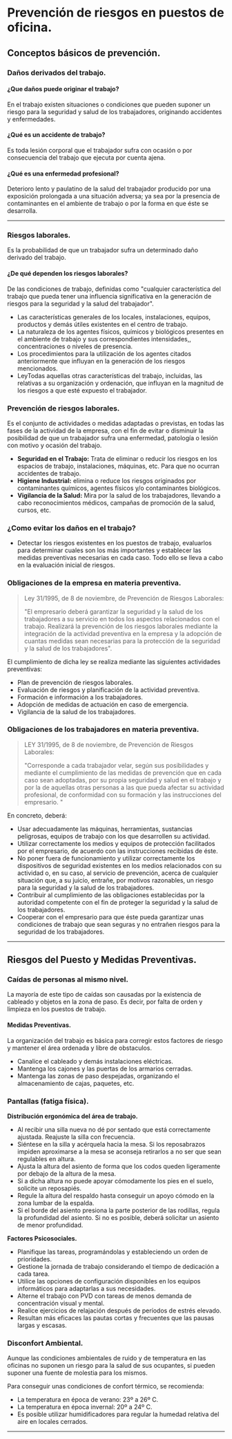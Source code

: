 # Prevención de riesgos en puestos de oficina.

## Conceptos básicos de prevención.

### Daños derivados del trabajo.

#### ¿Que daños puede originar el trabajo?

En el trabajo existen situaciones o condiciones que pueden suponer un riesgo para la seguridad y salud de los trabajadores, originando accidentes y enfermedades.

#### ¿Qué es un accidente de trabajo?

Es toda lesión corporal que el trabajador sufra con ocasión o por consecuencia del trabajo que ejecuta por cuenta ajena.

#### ¿Qué es una enfermedad profesional?

Deterioro lento y paulatino de la salud del trabajador producido por una exposición prolongada a una situación adversa; ya sea por la presencia de contaminantes en el ambiente de trabajo o por la forma en que éste se desarrolla. 

---

### Riesgos laborales.

Es la probabilidad de que un trabajador sufra un determinado daño derivado del trabajo.

#### ¿De qué dependen los riesgos laborales?

De las condiciones de trabajo, definidas como "cualquier característica del trabajo que pueda tener una influencia significativa en la generación de riesgos para la seguridad y la salud del trabajador".

- Las características generales de los locales, instalaciones, equipos, productos y demás útiles existentes en el centro de trabajo.
- La naturaleza de los agentes físicos, químicos y biológicos presentes en el ambiente de trabajo y sus correspondientes intensidades,, concentraciones o niveles de presencia.
- Los procedimientos para la utilización de los agentes citados anteriormente que influyan en la generación de los riesgos mencionados.
- LeyTodas aquellas otras características del trabajo, incluidas, las relativas a su organización y ordenación, que influyan en la magnitud de los riesgos a que esté expuesto el trabajador.



### Prevención de riesgos laborales.

Es el conjunto de actividades o medidas adaptadas o previstas, en todas las fases de la actividad de la empresa, con el fin de evitar o disminuir la posibilidad de que un trabajador sufra una enfermedad, patología o lesión con motivo y ocasión del trabajo.

- __Seguridad en el Trabajo:__ Trata de eliminar o reducir los riesgos en los espacios de trabajo, instalaciones, máquinas, etc. Para que no ocurran accidentes de trabajo.
- __Higiene Industrial:__ elimina o reduce los riesgos originados por contaminantes químicos, agentes físicos y/o contaminantes biológicos.
- __Vigilancia de la Salud:__ Mira por la salud de los trabajadores, llevando a cabo reconocimientos médicos, campañas de promoción de la salud, cursos, etc.



### ¿Como evitar los daños en el trabajo?

- Detectar los riesgos existentes en los puestos de trabajo, evaluarlos para determinar cuales son los más importantes y establecer las medidas preventivas necesarias en cada caso. Todo ello se lleva a cabo en la evaluación inicial de riesgos.



### Obligaciones de la empresa en materia preventiva.

> Ley 31/1995, de 8 de noviembre, de Prevención de Riesgos Laborales:
>
> "El empresario deberá garantizar la seguridad y la salud de los trabajadores a su servicio en todos los aspectos relacionados con el trabajo. Realizará la prevención de los riesgos laborales mediante la integración de la actividad preventiva en la empresa y la adopción de cuantas medidas sean necesarias para la protección de la seguridad y la salud de los trabajadores".

El cumplimiento de dicha ley se realiza mediante las siguientes actividades preventivas:

- Plan de prevención de riesgos laborales.
- Evaluación de riesgos y planificación de la actividad preventiva.
- Formación e información a los trabajadores.
- Adopción de medidas de actuación en caso de emergencia.
- Vigilancia de la salud de los trabajadores.



### Obligaciones de los trabajadores en materia preventiva.

> LEY 31/1995, de 8 de noviembre, de Prevención de Riesgos Laborales:
>
> "Corresponde a cada trabajador velar, según sus posibilidades y mediante el cumplimiento de las medidas de prevención que en cada caso sean adoptadas, por su propia seguridad y salud en el trabajo y por la de aquellas otras personas a las que pueda afectar su actividad profesional, de conformidad con su formación y las instrucciones del empresario. "

En concreto, deberá:

- Usar adecuadamente las máquinas, herramientas, sustancias peligrosas, equipos de trabajo con los que desarrollen su actividad.
- Utilizar correctamente los medios y equipos de protección facilitados por el empresario, de acuerdo con las instrucciones recibidas de éste.
- No poner fuera de funcionamiento y utilizar correctamente los dispositivos de seguridad existentes en los medios relacionados con su actividad o, en su caso, al servicio de prevención, acerca de cualquier situación que, a su juicio, entrañe, por motivos razonables, un riesgo para la seguridad y la salud de los trabajadores.
- Contribuir al cumplimiento de las obligaciones establecidas por la autoridad competente con el fin de proteger la seguridad y la salud de los trabajadores.
- Cooperar con el empresario para que éste pueda garantizar unas condiciones de trabajo que sean seguras y no entrañen riesgos para la seguridad de los trabajadores.

---

## Riesgos del Puesto y Medidas Preventivas.

### Caídas de personas al mismo nivel.

La mayoría de este tipo de caídas son causadas por la existencia de cableado y objetos en la zona de paso. Es decir, por falta de orden y limpieza en los puestos de trabajo.

#### Medidas Preventivas.

La organización del trabajo es básica para corregir estos factores de riesgo y mantener el área ordenada y libre de obstaculos.

- Canalice el cableado y demás instalaciones eléctricas.
- Mantenga los cajones y las puertas de los armarios cerradas.
- Mantenga las zonas de paso despejadas, organizando el almacenamiento de cajas, paquetes, etc.

### Pantallas (fatiga física).

__Distribución ergonómica del área de trabajo.__

- Al recibir una silla nueva no dé por sentado que está correctamente ajustada. Reajuste la silla con frecuencia.
- Siéntese en la silla y acérquela hacia la mesa. Si los reposabrazos impiden aproximarse a la mesa se aconseja retirarlos a no ser que sean regulables en altura.
- Ajusta la altura del asiento de forma que los codos queden ligeramente por debajo de la altura de la mesa.
- Si a dicha altura no puede apoyar cómodamente los pies en el suelo, solicite un reposapiés.
- Regule la altura del respaldo hasta conseguir un apoyo cómodo en la zona lumbar de la espalda.
- Si el borde del asiento presiona la parte posterior de las rodillas, regula la profundidad del asiento. Si no es posible, deberá solicitar un asiento de menor profundidad.

__Factores Psicosociales.__

- Planifique las tareas, programándolas y estableciendo un orden de prioridades.
- Gestione la jornada de trabajo considerando el tiempo de dedicación a cada tarea.
- Utilice las opciones de configuración disponibles en los equipos informáticos para adaptarlas a sus necesidades.
- Alterne el trabajo con PVD con tareas de menos demanda de concentración visual y mental.
- Realice ejercicios de relajación después de períodos de estrés elevado.
- Resultan más eficaces las pautas cortas y frecuentes que las pausas largas y escasas.

### Disconfort Ambiental.

Aunque las condiciones ambientales de ruido y de temperatura en las oficinas no suponen un riesgo para la salud de sus ocupantes, si pueden suponer una fuente de molestia para los mismos.

Para conseguir unas condiciones de confort térmico, se recomienda:

- La temperatura en época de verano: 23º a 26º C.
- La temperatura en época invernal: 20º a 24º C.
- Es posible utilizar humidificadores para regular la humedad relativa del aire en locales cerrados.

---

